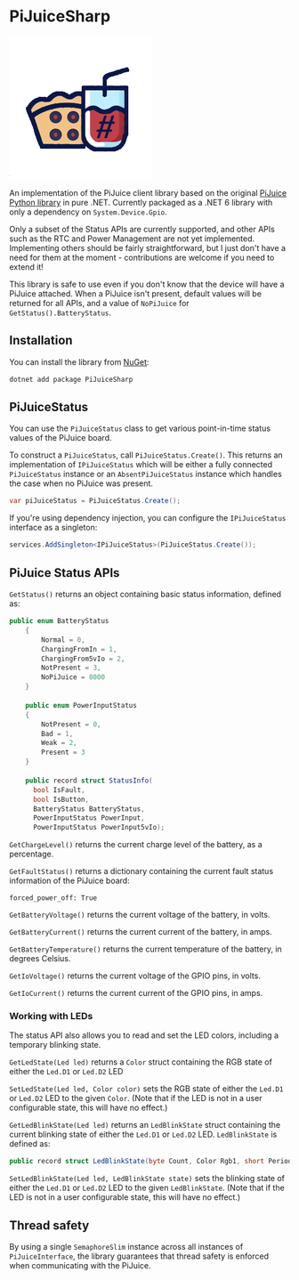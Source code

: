 # PiJuiceSharp

![PiJuiceSharp logo](/docs/favicon-256.png)

An implementation of the PiJuice client library based on the original [PiJuice Python library](https://github.com/PiSupply/PiJuice/blob/master/Software/Source/pijuice.py) 
in pure .NET. Currently packaged as a .NET 6 library with only a dependency on `System.Device.Gpio`.

Only a subset of the Status APIs are currently supported, and other APIs such as the RTC and Power Management are not yet implemented. 
Implementing others should be fairly straightforward, but I just don't have a need for them at the moment - contributions are welcome if you 
need to extend it!

This library is safe to use even if you don't know that the device will have a PiJuice attached. When a PiJuice isn't present, 
default values will be returned for all APIs, and a value of `NoPiJuice` for `GetStatus().BatteryStatus`.

## Installation

You can install the library from [NuGet](https://www.nuget.org/packages/PiJuiceSharp/):

``` bash
dotnet add package PiJuiceSharp
```

## PiJuiceStatus

You can use the `PiJuiceStatus` class to get various point-in-time status values of the PiJuice board.

To construct a `PiJuiceStatus`, call `PiJuiceStatus.Create()`. This returns an implementation of `IPiJuiceStatus` which will be either a 
fully connected `PiJuiceStatus` instance or an `AbsentPiJuiceStatus` instance which handles the case when no PiJuice was present.

``` csharp
var piJuiceStatus = PiJuiceStatus.Create();
```

If you're using dependency injection, you can configure the `IPiJuiceStatus` interface as a singleton:

``` csharp
services.AddSingleton<IPiJuiceStatus>(PiJuiceStatus.Create());
```

## PiJuice Status APIs

`GetStatus()` returns an object containing basic status information, defined as:

``` csharp
public enum BatteryStatus
    {
        Normal = 0,
        ChargingFromIn = 1,
        ChargingFrom5vIo = 2,
        NotPresent = 3,
        NoPiJuice = 8000
    }

    public enum PowerInputStatus
    {
        NotPresent = 0,
        Bad = 1,
        Weak = 2,
        Present = 3
    }

    public record struct StatusInfo(
      bool IsFault,
      bool IsButton,
      BatteryStatus BatteryStatus,
      PowerInputStatus PowerInput,
      PowerInputStatus PowerInput5vIo);
```

`GetChargeLevel()` returns the current charge level of the battery, as a percentage.

`GetFaultStatus()` returns a dictionary containing the current fault status information of the PiJuice board:

```
forced_power_off: True
```

`GetBatteryVoltage()` returns the current voltage of the battery, in volts.

`GetBatteryCurrent()` returns the current current of the battery, in amps.

`GetBatteryTemperature()` returns the current temperature of the battery, in degrees Celsius.

`GetIoVoltage()` returns the current voltage of the GPIO pins, in volts.

`GetIoCurrent()` returns the current current of the GPIO pins, in amps.

### Working with LEDs

The status API also allows you to read and set the LED colors, including a temporary blinking state.

`GetLedState(Led led)` returns a `Color` struct containing the RGB state of either the `Led.D1` or `Led.D2` LED

`SetLedState(Led led, Color color)` sets the RGB state of either the `Led.D1` or `Led.D2` LED to the given `Color`. (Note that if the LED is not in a user configurable state, this will have no effect.)

`GetLedBlinkState(Led led)` returns an `LedBlinkState` struct containing the current blinking state of either the `Led.D1` or `Led.D2` LED. `LedBlinkState` is defined as:

``` csharp
public record struct LedBlinkState(byte Count, Color Rgb1, short Period1, Color Rgb2, short Period2);
```

`SetLedBlinkState(Led led, LedBlinkState state)` sets the blinking state of either the `Led.D1` or `Led.D2` LED to the given `LedBlinkState`. (Note that if the LED is not in a user configurable state, this will have no effect.)

## Thread safety

By using a single `SemaphoreSlim` instance across all instances of `PiJuiceInterface`, the library guarantees that thread safety is enforced 
when communicating with the PiJuice.